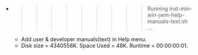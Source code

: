 * >>>>>>>>> Running inst-min-win-jwm-help-manuals-text.sh ...
  * Add user & developer manuals(text) in Help menu.
  * Disk size = 4340556K. Space Used = 48K. Runtime = 00:00:00:01.
